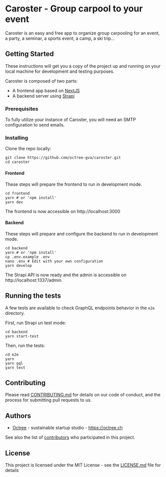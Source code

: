 # Caroster - Group carpool to your event 

Caroster is an easy and free app to organize group carpooling for an event, a party, a seminar, a sports event, a camp, a ski trip…

## Getting Started

These instructions will get you a copy of the project up and running on your local machine for development and testing purposes.

Caroster is composed of two parts:

- A frontend app based on [NextJS](https://nextjs.org/)
- A backend server using [Strapi](https://strapi.io/)

### Prerequisites

To fully utilize your instance of Caroster, you will need an SMTP configuration to send emails.

### Installing

Clone the repo locally:

```shell
git clone https://github.com/octree-gva/caroster.git
cd caroster
```

#### Frontend

These steps will prepare the frontend to run in development mode.

```shell
cd frontend
yarn # or 'npm install'
yarn dev
```

The frontend is now accessible on http://localhost:3000

#### Backend

These steps will prepare and configure the backend to run in development mode.

```shell
cd backend
yarn # or 'npm install'
cp .env.example .env
nano .env # Edit with your own configuration
yarn develop
```

The Strapi API is now ready and the admin is accessible on http://localhost:1337/admin.

## Running the tests

A few tests are available to check GraphQL endpoints behavior in the `e2e` directory.

First, run Strapi un test mode:

```shell
cd backend
yarn start-test
```

Then, run the tests:

```shell
cd e2e
yarn
yarn gql
yarn test
```

## Contributing

Please read [CONTRIBUTING.md](CONTRIBUTING.md) for details on our code of conduct, and the process for submitting pull requests to us.

## Authors

- [Octree](https://github.com/octree-gva) - sustainable startup studio - https://octree.ch

See also the list of [contributors](https://github.com/octree-gva/caroster/graphs/contributors) who participated in this project.

## License

This project is licensed under the MIT License - see the [LICENSE.md](LICENSE.md) file for details
